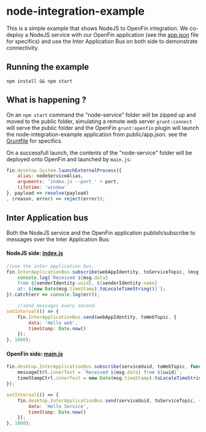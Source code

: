 # node-integration-example

This is a simple example that shows NodeJS to OpenFin integration. We co-deploy a NodeJS service with our OpenFin application (see the [app.json](public/app,json) file for specifics) and use the Inter Application Bus on both side to demonstrate connectivity.

## Running the example

`npm install && npm start`

## What is happening ?
On an `npm start` command the "node-service" folder will be zipped up and moved to the public folder, simulating a remote web server `grunt:connect` will serve the public folder and the OpenFin `grunt:openfin` plugin will launch the node-integration-example application from public/app.json. see the [Gruntfile](Gruntfile.js) for specifics.

On a successfull launch, the contents of the "node-service" folder will be deployed onto OpenFin and launched by `main.js`: 

```javascript
fin.desktop.System.launchExternalProcess({
    alias: nodeServiceAlias,
    arguments: 'index.js --port ' + port,
    lifetime: 'window'
}, payload => resolve(payload)
, (reason, error) => reject(error));
``` 

## Inter Application bus

Both the NodeJS service and the OpenFin application publish/subscribe to messages over the Inter Application Bus: 

#### NodeJS side: [index.js](node-service/index.js)
```javascript
//use the inter application bus.
fin.InterApplicationBus.subscribe(webAppIdentity, toServiceTopic, (msg, senderIdentity) => {
    console.log(`Received ${msg.data}
    from ${senderIdentity.uuid}, ${senderIdentity.name}
    at: ${new Date(msg.timeStamp).toLocaleTimeString()}`);
}).catch(err => console.log(err));

    //send messages every second.
setInterval(() => {
    fin.InterApplicationBus.send(webAppIdentity, toWebTopic, {
        data: 'Hello web',
        timeStamp: Date.now()
    });
}, 1000);
```

#### OpenFin side: [main.js](public/main.js)
```javascript
fin.desktop.InterApplicationBus.subscribe(serviceUuid, toWebTopic, function(msg, uuid) {
    messageCtrl.innerText = `Received ${msg.data} from ${uuid}`;
    timeStampCtrl.innerText = new Date(msg.timeStamp).toLocaleTimeString();
});

setInterval(() => {
    fin.desktop.InterApplicationBus.send(serviceUuid, toServiceTopic, {
        data: 'Hello Service',
        timeStamp: Date.now()
    });
}, 1000);
```
